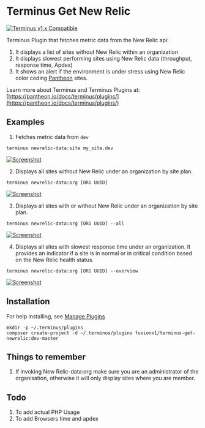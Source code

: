 # Terminus Get New Relic

[![Terminus v1.x Compatible](https://img.shields.io/badge/terminus-v1.x-green.svg)](https://github.com/pantheon-systems/terminus)

Terminus Plugin that fetches metric data from the New Relic api:
1. It displays a list of sites without New Relic within an organization
2. It displays slowest performing sites using New Relic data (throughput, response time, Apdex)
3. It shows an alert if the environment is under stress using New Relic color coding
 [Pantheon](https://www.pantheon.io) sites.

Learn more about Terminus and Terminus Plugins at:
[https://pantheon.io/docs/terminus/plugins/](https://pantheon.io/docs/terminus/plugins/)



## Examples

1. Fetches metric data from `dev`
```
terminus newrelic-data:site my_site.dev
```
[![Screenshot](http://dev-wpmanila.pantheonsite.io/wp-content/uploads/nr-site1.png)](https://github.com/pantheon-systems/terminus)

2. Displays all sites without New Relic under an organization by site plan.
```
terminus newrelic-data:org [ORG UUID]
```
[![Screenshot](http://dev-wpmanila.pantheonsite.io/wp-content/uploads/nr-org3.png)](https://github.com/pantheon-systems/terminus)

3. Displays all sites with or without New Relic under an organization by site plan.
```
terminus newrelic-data:org [ORG UUID] --all
```
[![Screenshot](http://dev-wpmanila.pantheonsite.io/wp-content/uploads/nr-org1.png)](https://github.com/pantheon-systems/terminus)

4. Displays all sites with slowest response time  under an organization. It provides an indicator if a site is in normal or in critical condition based on the New Relic health status.
```
terminus newrelic-data:org [ORG UUID] --overview
```
[![Screenshot](http://dev-wpmanila.pantheonsite.io/wp-content/uploads/nr-org2.png)](https://github.com/pantheon-systems/terminus)

## Installation
For help installing, see [Manage Plugins](https://pantheon.io/docs/terminus/plugins/)
```
mkdir -p ~/.terminus/plugins
composer create-project -d ~/.terminus/plugins fusionx1/terminus-get-newrelic:dev-master
```
## Things to remember
1. If invoking New Relic-data:org make sure you are an administrator of the organisation, otherwise it will only display sites where you are member. 

## Todo
1. To add actual PHP Usage
2. To add Browsers time and apdex
